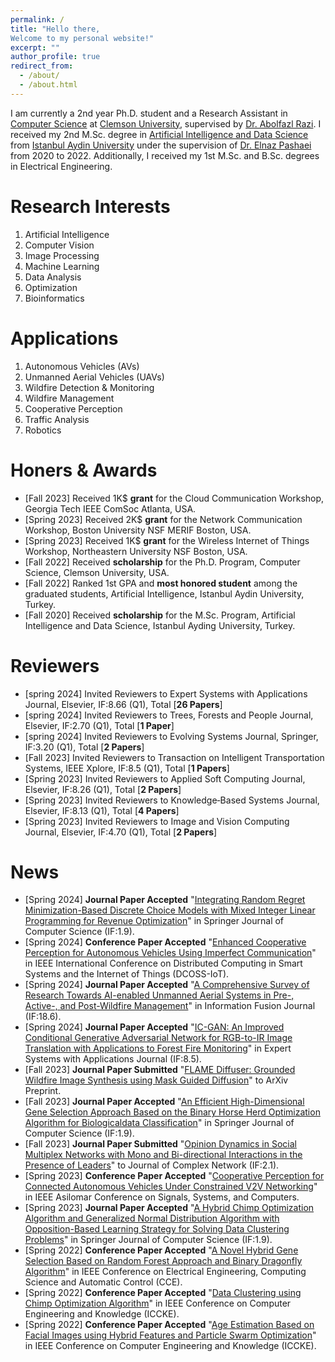 ```yaml
---
permalink: /
title: "Hello there, 
Welcome to my personal website!"
excerpt: ""
author_profile: true
redirect_from: 
  - /about/
  - /about.html
---  
```



I am currently a 2nd year Ph.D. student and a Research Assistant in [Computer Science](https://www.clemson.edu/cecas/departments/computing/) at [Clemson University](https://www.clemson.edu/index.html), supervised by [Dr. Abolfazl Razi](https://arazi.people.clemson.edu). I received my 2nd M.Sc. degree in [Artificial Intelligence and Data Science](https://ebs.aydin.edu.tr/index.iau?Page=BolumGenelBilgiler&BK=1197&ln=tr) from [Istanbul Aydin University](https://www.aydin.edu.tr/en-us/Pages/default.aspx) under the supervision of [Dr. Elnaz Pashaei](https://medicine.iu.edu/faculty/63502/pashaei-elnaz) from 2020 to 2022. Additionally, I received my 1st M.Sc. and B.Sc. degrees in Electrical Engineering.


Research Interests
======
1. Artificial Intelligence
2. Computer Vision
3. Image Processing
4. Machine Learning
5. Data Analysis 
6. Optimization
7. Bioinformatics


Applications
======
1. Autonomous Vehicles (AVs)
2. Unmanned Aerial Vehicles (UAVs)
3. Wildfire Detection & Monitoring
4. Wildfire Management
5. Cooperative Perception
6. Traffic Analysis
7. Robotics


Honers & Awards
======
* [Fall 2023] Received 1K$ **grant** for the Cloud Communication Workshop, Georgia Tech IEEE ComSoc Atlanta, USA.
* [Spring 2023] Received 2K$ **grant** for the Network Communication Workshop, Boston University NSF MERIF Boston, USA.
* [Spring 2023] Received 1K$ **grant** for the Wireless Internet of Things Workshop, Northeastern University NSF Boston, USA.
* [Fall 2022] Received **scholarship** for the Ph.D. Program, Computer Science, Clemson University, USA.
* [Fall 2022] Ranked 1st GPA and **most honored student** among the graduated students, Artificial Intelligence, Istanbul Aydin University, Turkey.
* [Fall 2020] Received **scholarship** for the M.Sc. Program, Artificial Intelligence and Data Science, Istanbul Ayding University, Turkey.

  
Reviewers
======
* [spring 2024] Invited Reviewers to Expert Systems with Applications Journal, Elsevier, IF:8.66 (Q1), Total [**26 Papers**]
* [spring 2024] Invited Reviewers to Trees, Forests and People Journal, Elsevier, IF:2.70 (Q1), Total [**1 Paper**]
* [spring 2024] Invited Reviewers to Evolving Systems Journal, Springer, IF:3.20 (Q1), Total [**2 Papers**]
* [Fall 2023] Invited Reviewers to Transaction on Intelligent Transportation Systems, IEEE Xplore, IF:8.5 (Q1), Total [**1 Papers**]
* [Spring 2023] Invited Reviewers to Applied Soft Computing Journal, Elsevier, IF:8.26 (Q1), Total [**2 Papers**]
* [Spring 2023] Invited Reviewers to Knowledge‑Based Systems Journal, Elsevier, IF:8.13 (Q1), Total [**4 Papers**]
* [Spring 2023] Invited Reviewers to Image and Vision Computing Journal, Elsevier, IF:4.70 (Q1), Total [**2 Papers**]


News
======
* [Spring 2024] **Journal Paper Accepted** "[Integrating Random Regret Minimization-Based Discrete Choice Models with Mixed Integer Linear Programming for Revenue Optimization](https://arxiv.org/abs/2402.03118)" in Springer Journal of Computer Science (IF:1.9).
* [Spring 2024] **Conference Paper Accepted** "[Enhanced Cooperative Perception for Autonomous Vehicles Using Imperfect Communication](https://arxiv.org/abs/2404.08013)" in IEEE International Conference on Distributed Computing in Smart Systems and the Internet of Things (DCOSS-IoT).
* [Spring 2024] **Journal Paper Accepted** "[A Comprehensive Survey of Research Towards AI-enabled Unmanned Aerial Systems in Pre-, Active-, and Post-Wildfire Management](https://www.sciencedirect.com/science/article/pii/S1566253524001477)" in Information Fusion Journal (IF:18.6).
* [Spring 2024] **Journal Paper Accepted** "[IC-GAN: An Improved Conditional Generative Adversarial Network for RGB-to-IR Image Translation with Applications to Forest Fire Monitoring](https://www.sciencedirect.com/science/article/pii/S0957417423024648)" in Expert Systems with Applications Journal (IF:8.5).
* [Fall 2023] **Journal Paper Submitted** "[FLAME Diffuser: Grounded Wildfire Image Synthesis using Mask Guided Diffusion](https://arxiv.org/abs/2403.034638)" to ArXiv Preprint.
* [Fall 2023] **Journal Paper Accepted** "[An Efficient High-Dimensional Gene Selection Approach Based on the Binary Horse Herd Optimization Algorithm for Biologicaldata Classification](https://link.springer.com/article/10.1007/s42044-024-00174-z)" in Springer Journal of Computer Science (IF:1.9).
* [Fall 2023] **Journal Paper Submitted** "[Opinion Dynamics in Social Multiplex Networks with Mono and Bi-directional Interactions in the Presence of Leaders](https://arxiv.org/abs/2401.15857)" to Journal of Complex Network (IF:2.1).
* [Spring 2023] **Conference Paper Accepted** "[Cooperative Perception for Connected Autonomous Vehicles Under Constrained V2V Networking](https://ieeexplore.ieee.org/abstract/document/10476810)" in IEEE Asilomar Conference on Signals, Systems, and Computers.
* [Spring 2023] **Journal Paper Accepted** "[A Hybrid Chimp Optimization Algorithm and Generalized Normal Distribution Algorithm with Opposition-Based Learning Strategy for Solving Data Clustering Problems](https://link.springer.com/article/10.1007/s42044-023-00160-x)" in Springer Journal of Computer Science (IF:1.9).
* [Spring 2022] **Conference Paper Accepted** "[A Novel Hybrid Gene Selection Based on Random Forest Approach and Binary Dragonfly Algorithm](https://ieeexplore.ieee.org/abstract/document/9633105)" in IEEE Conference on Electrical Engineering, Computing Science and Automatic Control (CCE).
* [Spring 2022] **Conference Paper Accepted** "[Data Clustering using Chimp Optimization Algorithm](https://ieeexplore.ieee.org/abstract/document/9721483)" in IEEE Conference on Computer Engineering and Knowledge (ICCKE).
* [Spring 2022] **Conference Paper Accepted** "[Age Estimation Based on Facial Images using Hybrid Features and Particle Swarm Optimization](https://ieeexplore.ieee.org/abstract/document/9721496)" in IEEE Conference on Computer Engineering and Knowledge (ICCKE).










